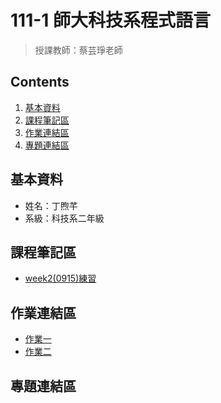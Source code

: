 #  111-1 師大科技系程式語言
>授課教師：蔡芸琤老師

##  Contents
1.  [基本資料](#基本資料)
2.  [課程筆記區](#課程筆記區)
3.  [作業連結區](#作業連結區)
4.  [專題連結區](#專題連結區)

##  基本資料
*  姓名：丁煦芊
*  系級：科技系二年級

##  課程筆記區
*  [week2(0915)練習](https://github.com/xiaoqian0108/PL/blob/main/week2%20practice.ipynb)

##  作業連結區
*  [作業一](https://github.com/xiaoqian0108/PL/blob/main/HW1/HW1.ipynb)
*  [作業二](https://github.com/xiaoqian0108/PL/blob/main/HW2/HW2.ipynb)

##  專題連結區
